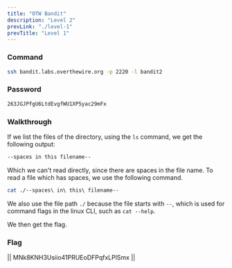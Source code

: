 ```yaml
---
title: "OTW Bandit"
description: "Level 2"
prevLink: "./level-1"
prevTitle: "Level 1"
---
```


### Command

```bash
ssh bandit.labs.overthewire.org -p 2220 -l bandit2
```

### Password

```bash
263JGJPfgU6LtdEvgfWU1XP5yac29mFx
```

### Walkthrough

If we list the files of the directory, using the `ls` command, we get the following output:

```bash
--spaces in this filename--
```

Which we can't read directly, since there are spaces in the file name. To read a file which has spaces, we use the following command.

```bash
cat ./--spaces\ in\ this\ filename--
```

We also use the file path `./` because the file starts with `--`, which is used for command flags in the linux CLI, such as `cat --help`.

We then get the flag.

### Flag

||  MNk8KNH3Usiio41PRUEoDFPqfxLPlSmx  ||